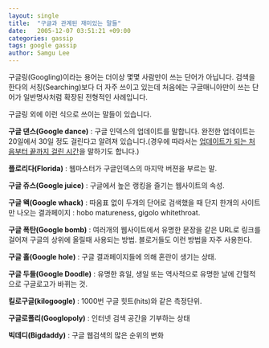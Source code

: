 ```yaml
---
layout: single
title:  "구글과 관계된 재미있는 말들"
date:   2005-12-07 03:51:21 +09:00
categories: gassip
tags: google gassip
author: Samgu Lee
---
```

구글링(Googling)이라는 용어는 더이상 몇몇 사람만이 쓰는 단어가 아닙니다. 검색을 한다의 서칭(Searching)보다 더 자주 쓰이고 있는데 처음에는 구글매니아만이 쓰는 단어가 일반명사처럼 확장된 전형적인 사례입니다.

구글링 외에 이런 식으로 쓰이는 말들이 있습니다.

**구글 댄스(Google dance)**
: 구글 인덱스의 업데이트를 말합니다. 완전한 업데이트는 20일에서 30일 정도 걸린다고 알려져 있습니다.(경우에 따라서는 [업데이트가 되는 처음부터 끝까지 걸린 시간](http://google.blogspace.com/archives/000327)을 말하기도 합니다.)

**플로리다(Florida)** : 웹마스터가 구글인덱스의 마지막 버젼을 부르는 말.

**구글 쥬스(Google juice)** : 구글에서 높은 랭킹을 즐기는 웹사이트의 속성.

**구글 왝(Google whack)** : 따옴표 없이 두개의 단어로 검색했을 때 단지 한개의 사이트만 나오는 결과페이지 : hobo matureness, gigolo whitethroat.

**구글 폭탄(Google bomb)** : 여러개의 웹사이트에서 유명한 문장을 같은 URL로 링크를 걸어져 구글의 상위에 올릴때 사용되는 방법. 블로거들도 이런 방법을 자주 사용한다.

**구글 홀(Google hole)** : 구글 결과페이지들에 의해 혼란이 생기는 상태.

**구글 두들(Google Doodle)** : 유명한 휴일, 생일 또는 역사적으로 유명한 날에 간헐적으로 구글로고가 바뀌는 것. 

**킬로구글(kilogoogle)** : 1000번 구글 힛트(hits)와 같은 측정단위.

**구글로폴리(Googlopoly)** : 인터넷 검색 공간을 기부하는 상태

**빅데디(Bigdaddy)** : 구글 웹검색의 많은 순위의 변화
